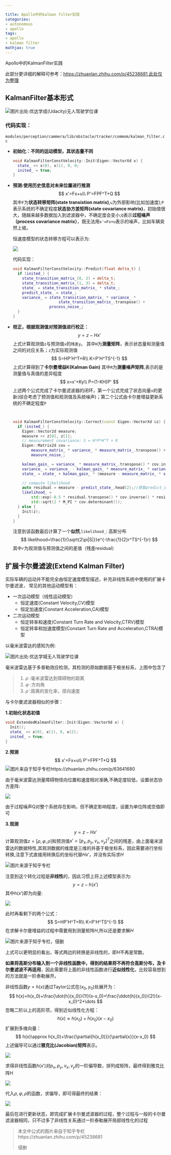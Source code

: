```yaml
---

title: Apollo中的kalman filter实现
categories:
- autonomous
- apollo
tags:
- apollo
- kalman filter
mathjax: true
---
```


Apollo中的KalmanFilter实践

<!--more-->

此部分更详细的解释可参考：https://zhuanlan.zhihu.com/p/45238681,此处仅为整理

## KalmanFilter基本形式

![图片出处:优达学成(Udacity)无人驾驶学位课](apollo-kalmanfilter/1.jpg)



### 代码实现：

`modules/perception/cammera/lib/obstacle/tracker/commom/kalman_filter.cc`

- **初始化：不同的运动模型，其状态量不同**

  ```c++
  void KalmanFilterConstVelocity::Init(Eigen::VectorXd x) {
    state_ << x(0), x(1), 0, 0;
    inited_ = true;
  }
  ```

- **预测:使用历史信息对未来位置进行推测**
  $$
  x'=Fx+u\\
  P'=FPF^T+Q
  $$
  其中`F`为**状态转移矩阵(state transistion matrix)**,`u`为外部影响(比如加速度);`P`表示系统的不确定程度**状态协方差矩阵(state covariance matrix)**，初始值很大，随越来越多数据加入到滤波器中，不确定度会变小;`Q`表示**过程噪声（process covariance matrix）**，既无法用`x'=Fx+u`表示的噪声，比如车辆突然上坡。

  恒速度模型的状态转移方程可以表示为:

  ![](apollo-kalmanfilter/2.jpg)

  代码实现：

  ```c++
  void KalmanFilterConstVelocity::Predict(float delta_t) {
    if (inited_) {
      state_transition_matrix_(0, 2) = delta_t;
      state_transition_matrix_(1, 3) = delta_t;
      state_ = state_transition_matrix_ * state_;
      predict_state_ = state_;
      variance_ = state_transition_matrix_ * variance_ *
                      state_transition_matrix_.transpose() +
                  process_noise_;
    }
  }
  ```

- **校正，根据观测值对预测值进行校正：**
  $$
  y=z-Hx'
  $$
  上式计算观测值`z`与预测值`x`的`残差y`。
  其中`H`为**测量矩阵**，表示状态量和测量值之间的对应关系；`z`为实际观测值
  $$
  S=HP'H^T+R\\
  K=P'H^TS^{-1}
  $$
  上式计算得到了**卡尔曼增益K(Kalman Gain)**
  其中`R`为**测量噪声矩阵**,表示的是测量值与真值的差异程度
  $$
  x=x'+Ky\\
  P=(1-KH)P'
  $$
  上述两个公式完成了卡尔曼滤波器的闭环，第一个公式完成了状态向量`x`的更新(综合考虑了预测值和观测值及系统噪声)；第二个公式由卡尔曼增益更新系统的不确定程度`P`

  ```c++
  
  
  void KalmanFilterConstVelocity::Correct(const Eigen::VectorXd &z) {
    if (inited_) {
      Eigen::Vector2d measure;
      measure << z[0], z[1];
      // measurement covariance: S = H*P*H^T + R
      Eigen::Matrix2d cov =
          measure_matrix_ * variance_ * measure_matrix_.transpose() +
          measure_noise_;
  
      kalman_gain_ = variance_ * measure_matrix_.transpose() * cov.inverse();
      variance_ = variance_ - kalman_gain_ * measure_matrix_ * variance_;//不确定度更新
      state_ = state_ + kalman_gain_ * (measure - measure_matrix_ * state_);//状态更新
  
      // compute likelihood
      auto residual = measure - predict_state_.head(2);//获取predict_state_的前两个元素
      likelihood_ =
          std::exp(-0.5 * residual.transpose() * cov.inverse() * residual) /
          std::sqrt(2 * M_PI * cov.determinant());
    } else {
      Init(z);
    }
  }
  ```

  注意到该函数最后计算了一个**似然**,`likelihood_`: 高斯分布
  $$
  likelihood=\frac{1}{\sqrt{2\pi|S|}}e^{-\frac{1}{2}r^TS^{-1}r}
  $$
  其中`r`为观测值与预测值之间的差值（残差residual）



## 扩展卡尔曼滤波(Extend Kalman Filter)

实际车辆的运动并不能完全由恒定速度模型描述，补充非线性系统中使用的扩展卡尔曼滤波，
常见的其他运动模型有：

- 一次运动模型（线性运动模型）
  - 恒定速度(Constant Velocity,CV)模型
  - 恒定加速度(Constant Acceleration,CA)模型
- 二次运动模型
  - 恒定转率和速度(Constant Turn Rate and Velocity,CTRV)模型
  - 恒定转率和加速度模型(Constant Turn Rate and Acceleration,CTRA)模型

以毫米波雷达的感知为例:

![图片出处:优达学城无人驾驶学位课](apollo-kalmanfilter/3.jpg)

毫米波雷达基于多普勒效应检测，其检测的原始数据基于极坐标系，上图中包含了

> 1. $\rho$ :毫米波雷达到障碍物的距离
> 2. $\varphi$ :方向角
> 3. $\dot{\rho}$ :距离的变化率，径向速度

与卡尔曼滤波器相似的步骤：

**1.初始化状态初值**

```c++
void ExtendedKalmanFilter::Init(Eigen::VectorXd x) {
  Init();
  state_ << x(0), x(1), 0, x(2);
  inited_ = true;
}
```

**2.预测**
$$
x'=Fx+u\\
P'=FPF^T+Q
$$
![图片来自于知乎专栏https://zhuanlan.zhihu.com/p/63641680](apollo-kalmanfilter/4.jpg)

由于毫米波雷达测量障碍物径向位置和速度相对准确,不确定度较低，设置状态协方差阵:

![](/home/jachin/space/myblog/blog/source/_posts/apollo-kalmanfilter/5.jpg)

由于过程噪声Q对整个系统存在影响，但不确定影响程度，设置为单位阵或空值即可

**3.观测**
$$
y=z-Hx'
$$
计算观测值$z=[\rho,\varphi,\dot{\rho}]$和预测值$x'=[p_x,p_y,v_x,v_y]^T$之间的残差，由上面毫米波雷达的数据特性,其观测数据的维度是三维的并基于极坐标系，因此需要进行坐标转换,注意下式直接用转换后的坐标代替$Hx'$，并没有实际求$H$

![图片来源于知乎专栏](apollo-kalmanfilter/7.jpg)

注意到这个转化过程是**非线性**的，因此习惯上将上述模型表示为:
$$
y=z-h(x')
$$
其中$h(x')$即为向量:

![](apollo-kalmanfilter/8.jpg)

此时再看剩下的两个公式：
$$
S=HP'H^T+R\\
K=P'H^TS^{-1}
$$
在求解卡尔曼增益的过程中需要用到测量矩阵$H$,所以还是要求解$H$

![图片来源于知乎专栏，侵删](apollo-kalmanfilter/9.jpg)

上式可以更明显的看出，等式两边的转换是非线性的，即$H$不再是常数。

**如果将高斯分布输入到一个非线性函数中，得到的结果将不再符合高斯分布，及卡尔曼滤波不再适用**，因此需要将上面的非线性函数进行**近似线性化**，比较容易想到的方法就是一阶泰勒展开。

非线性函数$y=h(x)$通过Taylor公式在$(x_0,y_0)$处展开为：
$$
h(x)=h(x_0)+\frac{\dot{h}(x_0)}{1!}(x-x_0)+\frac{\ddot{h}(x_0)}{2!}(x-x_0)^2+\dots
$$
忽略二阶以上的高阶项，得到近似线性化方程：
$$
h(x)\approx h(x_0)+\dot{h}(x_0)(x-x_0)
$$
扩展到多维向量：
$$
h(x)\approx h(x_0)+\frac{\partial{h(x_0)}}{\partial{x}}(x-x_0)
$$
上述偏导可以通过**雅克比(Jacobian)矩阵**表示。

![](apollo-kalmanfilter/10.jpg)

求得非线性函数$h(x')$对$p_x,p_y,v_x,v_y$的一阶偏导数，排列成矩阵，最终得到雅克比阵H

![](apollo-kalmanfilter/11.jpg)

代入$\rho,\varphi,\dot{\rho}$的函数，求偏导，即可得最终的结果：

![](apollo-kalmanfilter/12.jpg)

最后在进行更新状态，即完成扩展卡尔曼滤波器的过程，整个过程与一般的卡尔曼滤波器相同，只不过多了非线性关系通过一阶泰勒展开局部线性化的过程

> 本文中公式的图片来自于知乎专栏https://zhuanlan.zhihu.com/p/45238681
>
> 侵删